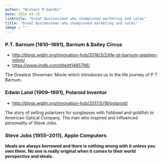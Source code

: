 ```yaml
---
author: "Nishant M Gandhi"
date: 2018-03-16
linktitle: "Great Businessman who championed marketing and sales"
title: "Great Businessman who championed marketing and sales"
image : ""
---
```


### P.T. Barnum (1810–1891), Barnum & Bailey Circus
  + http://blogs.wgbh.org/innovation-hub/2018/3/2/life-pt-barnum-stephen-mihm/
  + https://www.imdb.com/title/tt1485796/

The Greatest Showman: Movie which introduces us to the life journey of P T Barnum.

### Edwin Land (1909–1991), Polaroid Inventor
 + http://blogs.wgbh.org/innovation-hub/2017/5/19/polaroid/

The story of selling polarizers for sunglasses with fishbowl and goldfish to American Optical Company.
The man who inspired and influenced personality of Steve Jobs.

### Steve Jobs (1955–2011), Apple Computers


**Ideals are always borrowed and there is nothing wrong with it unless you own them. No one is really original when it comes to their world perspective and ideals.**

